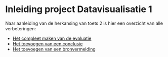 # Inleiding project Datavisualisatie 1

Naar aanleiding van de herkansing van toets 2 is hier een overzicht van alle verbeteringen:

- [Het compleet maken van de evaluatie](./evaluatie.md)
- [Het toevoegen van een conclusie](./conclusie.md)
- [Het toevoegen van een bronvermelding](./bronnen.md)
